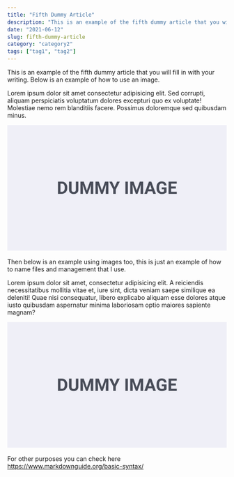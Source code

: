 ```yaml
---
title: "Fifth Dummy Article"
description: "This is an example of the fifth dummy article that you will fill in with your writing. Below is an example of how to use an image."
date: "2021-06-12"
slug: fifth-dummy-article
category: "category2"
tags: ["tag1", "tag2"]
---
```


This is an example of the fifth dummy article that you will fill in with your writing. Below is an example of how to use an image.

Lorem ipsum dolor sit amet consectetur adipisicing elit. Sed corrupti, aliquam perspiciatis voluptatum dolores excepturi quo ex voluptate! Molestiae nemo rem blanditiis facere. Possimus doloremque sed quibusdam minus.

![text alt](../images/posts/001-1-profile-fikriwado.jpg "text hover")

Then below is an example using images too, this is just an example of how to name files and management that I use.

Lorem ipsum dolor sit amet, consectetur adipisicing elit. A reiciendis necessitatibus mollitia vitae et, iure sint, dicta veniam saepe similique ea deleniti! Quae nisi consequatur, libero explicabo aliquam esse dolores atque iusto quibusdam aspernatur minima laboriosam optio maiores sapiente magnam?

![text alt](../images/posts/001-2-profile-fikriwado-too.jpg "text hover")

For other purposes you can check here https://www.markdownguide.org/basic-syntax/